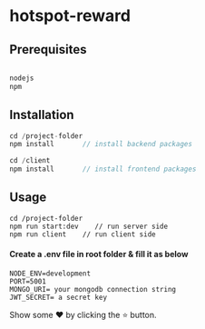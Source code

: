 # hotspot-reward

## Prerequisites
```javascript

nodejs
npm
```
## Installation
```javascript
cd /project-folder
npm install       // install backend packages

cd /client
npm install       // install frontend packages
```
## Usage
```
cd /project-folder
npm run start:dev    // run server side
npm run client    // run client side
```
#### Create a .env file in root folder & fill it as below
```
NODE_ENV=development
PORT=5001
MONGO_URI= your mongodb connection string
JWT_SECRET= a secret key
```

Show some ❤️ by clicking the ⭐ button.
